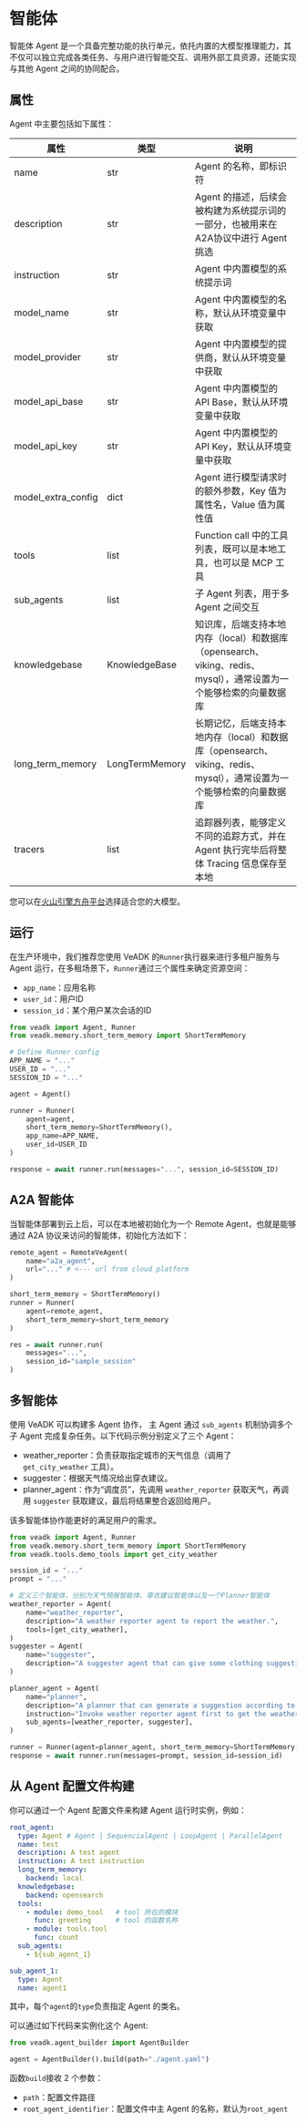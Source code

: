 # 智能体

智能体 Agent 是一个具备完整功能的执行单元，依托内置的大模型推理能力，其不仅可以独立完成各类任务、与用户进行智能交互、调用外部工具资源，还能实现与其他 Agent 之间的协同配合。

## 属性

Agent 中主要包括如下属性：

| 属性 | 类型 | 说明 |
| --- | --- | --- |
| name | str | Agent 的名称，即标识符 |
| description | str | Agent 的描述，后续会被构建为系统提示词的一部分，也被用来在A2A协议中进行 Agent 挑选 |
| instruction | str | Agent 中内置模型的系统提示词 |
| model_name | str | Agent 中内置模型的名称，默认从环境变量中获取 |
| model_provider | str | Agent 中内置模型的提供商，默认从环境变量中获取 |
| model_api_base | str | Agent 中内置模型的 API Base，默认从环境变量中获取 |
| model_api_key | str | Agent 中内置模型的 API Key，默认从环境变量中获取 |
| model_extra_config | dict | Agent 进行模型请求时的额外参数，Key 值为属性名，Value 值为属性值 |
| tools | list | Function call 中的工具列表，既可以是本地工具，也可以是 MCP 工具 |
| sub_agents | list | 子 Agent 列表，用于多 Agent 之间交互 |
| knowledgebase | KnowledgeBase | 知识库，后端支持本地内存（local）和数据库（opensearch、viking、redis、mysql），通常设置为一个能够检索的向量数据库 |
| long_term_memory | LongTermMemory | 长期记忆，后端支持本地内存（local）和数据库（opensearch、viking、redis、mysql），通常设置为一个能够检索的向量数据库 |
| tracers | list | 追踪器列表，能够定义不同的追踪方式，并在 Agent 执行完毕后将整体 Tracing 信息保存至本地 |

您可以在[火山引擎方舟平台](https://www.volcengine.com/product/ark)选择适合您的大模型。

## 运行

在生产环境中，我们推荐您使用 VeADK 的`Runner`执行器来进行多租户服务与 Agent 运行，在多租场景下，`Runner`通过三个属性来确定资源空间：

- `app_name`：应用名称
- `user_id`：用户ID
- `session_id`：某个用户某次会话的ID

```python
from veadk import Agent, Runner
from veadk.memory.short_term_memory import ShortTermMemory

# Define Runner config
APP_NAME = "..."
USER_ID = "..."
SESSION_ID = "..."

agent = Agent()

runner = Runner(
    agent=agent,
    short_term_memory=ShortTermMemory(),
    app_name=APP_NAME,
    user_id=USER_ID
)

response = await runner.run(messages="...", session_id=SESSION_ID)
```

## A2A 智能体

当智能体部署到云上后，可以在本地被初始化为一个 Remote Agent，也就是能够通过 A2A 协议来访问的智能体，初始化方法如下：

```python
remote_agent = RemoteVeAgent(
    name="a2a_agent",
    url="..." # <--- url from cloud platform
)

short_term_memory = ShortTermMemory()
runner = Runner(
    agent=remote_agent,
    short_term_memory=short_term_memory
)

res = await runner.run(
    messages="...",
    session_id="sample_session"
)
```

## 多智能体

使用 VeADK 可以构建多 Agent 协作， 主 Agent 通过 `sub_agents` 机制协调多个子 Agent 完成复杂任务。以下代码示例分别定义了三个 Agent：

- weather_reporter：负责获取指定城市的天气信息（调用了 `get_city_weather` 工具）。
- suggester：根据天气情况给出穿衣建议。
- planner_agent：作为“调度员”，先调用 `weather_reporter` 获取天气，再调用 `suggester` 获取建议，最后将结果整合返回给用户。

该多智能体协作能更好的满足用户的需求。

```python
from veadk import Agent, Runner
from veadk.memory.short_term_memory import ShortTermMemory
from veadk.tools.demo_tools import get_city_weather

session_id = "..."
prompt = "..."

# 定义三个智能体，分别为天气预报智能体、穿衣建议智能体以及一个Planner智能体
weather_reporter = Agent(
    name="weather_reporter",
    description="A weather reporter agent to report the weather.",
    tools=[get_city_weather],
)
suggester = Agent(
    name="suggester",
    description="A suggester agent that can give some clothing suggestions according to a city's weather.",
)

planner_agent = Agent(
    name="planner",
    description="A planner that can generate a suggestion according to a city's weather.",
    instruction="Invoke weather reporter agent first to get the weather, then invoke suggester agent to get the suggestion. Return the final response to user.",
    sub_agents=[weather_reporter, suggester],
)

runner = Runner(agent=planner_agent, short_term_memory=ShortTermMemory())
response = await runner.run(messages=prompt, session_id=session_id)
```

## 从 Agent 配置文件构建

你可以通过一个 Agent 配置文件来构建 Agent 运行时实例，例如：

```yaml
root_agent:
  type: Agent # Agent | SequencialAgent | LoopAgent | ParallelAgent
  name: test
  description: A test agent
  instruction: A test instruction
  long_term_memory:
    backend: local
  knowledgebase:
    backend: opensearch
  tools:
    - module: demo_tool   # tool 所在的模块
      func: greeting      # tool 的函数名称
    - module: tools.tool
      func: count
  sub_agents:
    - ${sub_agent_1}

sub_agent_1:
  type: Agent
  name: agent1
```

其中，每个`agent`的`type`负责指定 Agent 的类名。

可以通过如下代码来实例化这个 Agent:

```python
from veadk.agent_builder import AgentBuilder

agent = AgentBuilder().build(path="./agent.yaml")
```

函数`build`接收 2 个参数：

- `path`：配置文件路径
- `root_agent_identifier`：配置文件中主 Agent 的名称，默认为`root_agent`
